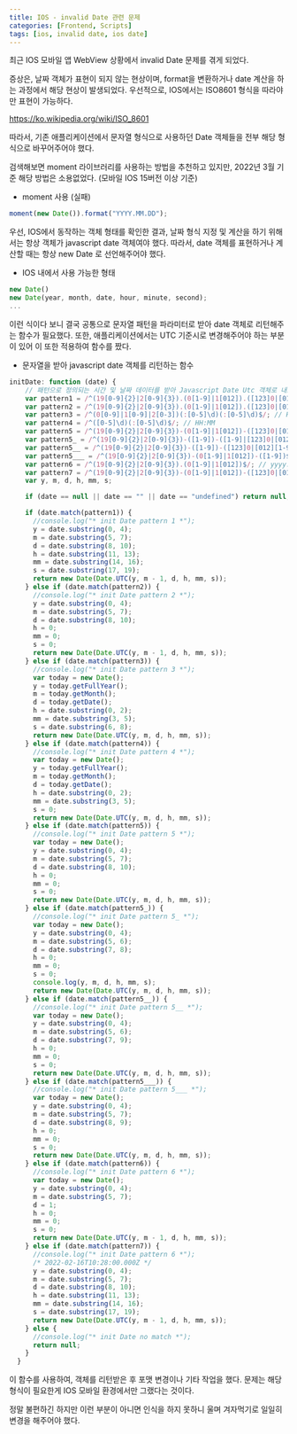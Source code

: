 ```yaml
---
title: IOS - invalid Date 관련 문제
categories: [Frontend, Scripts]
tags: [ios, invalid date, ios date]
---
```


최근 IOS 모바일 앱 WebView 상황에서 invalid Date 문제를 겪게 되었다.

증상은, 날짜 객체가 표현이 되지 않는 현상이며, format을 변환하거나 date 계산을 하는 과정에서 해당 현상이 발생되었다. 우선적으로, IOS에서는 ISO8601 형식을 따라야만 표현이 가능하다.

https://ko.wikipedia.org/wiki/ISO_8601

따라서, 기존 애플리케이션에서 문자열 형식으로 사용하던 Date 객체들을 전부 해당 형식으로 바꾸어주어야 했다.

검색해보면 moment 라이브러리를 사용하는 방법을 추천하고 있지만, 2022년 3월 기준 해당 방법은 소용없었다. (모바일 IOS 15버전 이상 기준)

- moment 사용 (실패)

```js
moment(new Date()).format("YYYY.MM.DD");
```

우선, IOS에서 동작하는 객체 형태를 확인한 결과, 날짜 형식 지정 및 계산을 하기 위해서는 항상 객체가 javascript date 객체여야 했다. 따라서, date 객체를 표현하거나 계산할 때는 항상 new Date 로 선언해주어야 했다.

- IOS 내에서 사용 가능한 형태

```js
new Date()
new Date(year, month, date, hour, minute, second);
...
```

이런 식이다 보니 결국 공통으로 문자열 패턴을 파라미터로 받아 date 객체로 리턴해주는 함수가 필요했다. 또한, 애플리케이션에서는 UTC 기준시로 변경해주어야 하는 부분이 있어 이 또한 적용하여 함수를 짰다.

- 문자열을 받아 javascript date 객체를 리턴하는 함수

```js
initDate: function (date) {
    // 패턴으로 정의되는 시간 및 날짜 데이터를 받아 Javascript Date Utc 객체로 내보낸다.
    var pattern1 = /^(19[0-9]{2}|2[0-9]{3}).(0[1-9]|1[012]).([123]0|[012][1-9]|31) ([01][0-9]|2[0-3]):([0-5][0-9]):([0-5][0-9])$/; // yyyy.mm.dd hh:mm:ss
    var pattern2 = /^(19[0-9]{2}|2[0-9]{3}).(0[1-9]|1[012]).([123]0|[012][1-9]|31)$/; // yyyy.mm.dd
    var pattern3 = /^(0[0-9]|1[0-9]|2[0-3])(:[0-5]\d)(:[0-5]\d)$/; // HH:MM:SS
    var pattern4 = /^([0-5]\d)(:[0-5]\d)$/; // HH:MM
    var pattern5 = /^(19[0-9]{2}|2[0-9]{3})-(0[1-9]|1[012])-([123]0|[012][1-9]|31)$/; // yyyy-mm-dd
    var pattern5_ = /^(19[0-9]{2}|2[0-9]{3})-([1-9])-([1-9]|[123]0|[012][1-9]|31)$/; // yyyy-m-d
    var pattern5__ = /^(19[0-9]{2}|2[0-9]{3})-([1-9])-([123]0|[012][1-9]|31)$/; // yyyy-m-dd
    var pattern5___ = /^(19[0-9]{2}|2[0-9]{3})-(0[1-9]|1[012])-([1-9])$/; // yyyy-mm-d
    var pattern6 = /^(19[0-9]{2}|2[0-9]{3}).(0[1-9]|1[012])$/; // yyyy.mm
    var pattern7 = /^(19[0-9]{2}|2[0-9]{3})-(0[1-9]|1[012])-([123]0|[012][1-9]|31)T([01][0-9]|2[0-3]):([0-5][0-9]):([0-5][0-9].[0-9][0-9][0-9]Z)$/; // IOS yyyy-mm-ddThh:mm:ss.000Z
    var y, m, d, h, mm, s;

    if (date == null || date == "" || date == "undefined") return null;

    if (date.match(pattern1)) {
      //console.log("* init Date pattern 1 *");
      y = date.substring(0, 4);
      m = date.substring(5, 7);
      d = date.substring(8, 10);
      h = date.substring(11, 13);
      mm = date.substring(14, 16);
      s = date.substring(17, 19);
      return new Date(Date.UTC(y, m - 1, d, h, mm, s));
    } else if (date.match(pattern2)) {
      //console.log("* init Date pattern 2 *");
      y = date.substring(0, 4);
      m = date.substring(5, 7);
      d = date.substring(8, 10);
      h = 0;
      mm = 0;
      s = 0;
      return new Date(Date.UTC(y, m - 1, d, h, mm, s));
    } else if (date.match(pattern3)) {
      //console.log("* init Date pattern 3 *");
      var today = new Date();
      y = today.getFullYear();
      m = today.getMonth();
      d = today.getDate();
      h = date.substring(0, 2);
      mm = date.substring(3, 5);
      s = date.substring(6, 8);
      return new Date(Date.UTC(y, m, d, h, mm, s));
    } else if (date.match(pattern4)) {
      //console.log("* init Date pattern 4 *");
      var today = new Date();
      y = today.getFullYear();
      m = today.getMonth();
      d = today.getDate();
      h = date.substring(0, 2);
      mm = date.substring(3, 5);
      s = 0;
      return new Date(Date.UTC(y, m, d, h, mm, s));
    } else if (date.match(pattern5)) {
      //console.log("* init Date pattern 5 *");
      var today = new Date();
      y = date.substring(0, 4);
      m = date.substring(5, 7);
      d = date.substring(8, 10);
      h = 0;
      mm = 0;
      s = 0;
      return new Date(Date.UTC(y, m, d, h, mm, s));
    } else if (date.match(pattern5_)) {
      //console.log("* init Date pattern 5_ *");
      var today = new Date();
      y = date.substring(0, 4);
      m = date.substring(5, 6);
      d = date.substring(7, 8);
      h = 0;
      mm = 0;
      s = 0;
      console.log(y, m, d, h, mm, s);
      return new Date(Date.UTC(y, m, d, h, mm, s));
    } else if (date.match(pattern5__)) {
      //console.log("* init Date pattern 5__ *");
      var today = new Date();
      y = date.substring(0, 4);
      m = date.substring(5, 6);
      d = date.substring(7, 9);
      h = 0;
      mm = 0;
      s = 0;
      return new Date(Date.UTC(y, m, d, h, mm, s));
    } else if (date.match(pattern5___)) {
      //console.log("* init Date pattern 5___ *");
      var today = new Date();
      y = date.substring(0, 4);
      m = date.substring(5, 7);
      d = date.substring(8, 9);
      h = 0;
      mm = 0;
      s = 0;
      return new Date(Date.UTC(y, m, d, h, mm, s));
    } else if (date.match(pattern6)) {
      //console.log("* init Date pattern 6 *");
      var today = new Date();
      y = date.substring(0, 4);
      m = date.substring(5, 7);
      d = 1;
      h = 0;
      mm = 0;
      s = 0;
      return new Date(Date.UTC(y, m - 1, d, h, mm, s));
    } else if (date.match(pattern7)) {
      //console.log("* init Date pattern 6 *");
      /* 2022-02-16T10:28:00.000Z */
      y = date.substring(0, 4);
      m = date.substring(5, 7);
      d = date.substring(8, 10);
      h = date.substring(11, 13);
      mm = date.substring(14, 16);
      s = date.substring(17, 19);
      return new Date(Date.UTC(y, m - 1, d, h, mm, s));
    } else {
      //console.log("* init Date no match *");
      return null;
    }
  }
```

이 함수를 사용하여, 객체를 리턴받은 후 포맷 변경이나 기타 작업을 했다. 문제는 해당 형식이 필요한게 IOS 모바일 환경에서만 그랬다는 것이다.

정말 불편하긴 하지만 이런 부분이 아니면 인식을 하지 못하니 울며 겨자먹기로 일일히 변경을 해주어야 했다.
